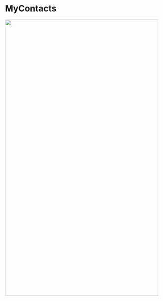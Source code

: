 # MyContacts


<img src="https://github.com/veskol1/MyContacts/blob/main/mycontectsgif.gif" width="500" height="900"/>
